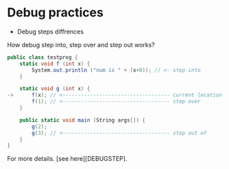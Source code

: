 # Debug practices

* Debug steps diffrences

How debug step into, step over and step out works?

```C#
public class testprog {
    static void f (int x) {
        System.out.println ("num is " + (x+0)); // <- step into
    }

    static void g (int x) {
->      f(x); // <----------------------------------- current location
        f(1); // <----------------------------------- step over
    }

    public static void main (String args[]) {
        g(2);
        g(3); // <----------------------------------- step out of
    }
}
```
For more details. [see here][DEBUGSTEP].